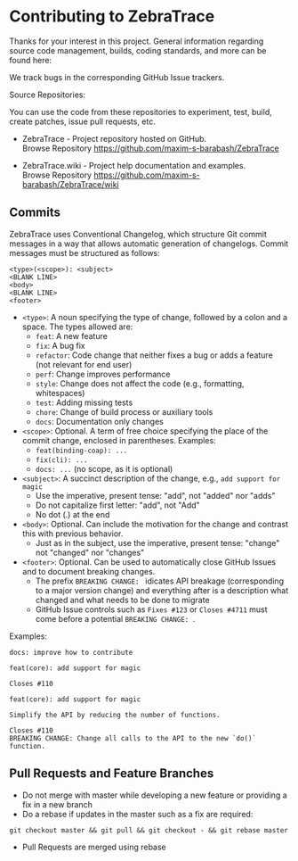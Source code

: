 # Contributing to ZebraTrace

Thanks for your interest in this project. General information regarding source code management, builds, coding standards, and more can be found here:

We track bugs in the corresponding GitHub Issue trackers.

Source Repositories:

You can use the code from these repositories to experiment, test, build, create patches, issue pull requests, etc.

- ZebraTrace - Project repository hosted on GitHub.  
  Browse Repository https://github.com/maxim-s-barabash/ZebraTrace

- ZebraTrace.wiki - Project help documentation and examples.  
  Browse Repository https://github.com/maxim-s-barabash/ZebraTrace/wiki

## Commits

ZebraTrace uses Conventional Changelog, which structure Git commit messages in a way that allows automatic generation of changelogs.
Commit messages must be structured as follows:

```
<type>(<scope>): <subject>
<BLANK LINE>
<body>
<BLANK LINE>
<footer>
```

- `<type>`: A noun specifying the type of change, followed by a colon and a space. The types allowed are:
  - `feat`: A new feature
  - `fix`: A bug fix
  - `refactor`: Code change that neither fixes a bug or adds a feature (not relevant for end user)
  - `perf`: Change improves performance
  - `style`: Change does not affect the code (e.g., formatting, whitespaces)
  - `test`: Adding missing tests
  - `chore`: Change of build process or auxiliary tools
  - `docs`: Documentation only changes
- `<scope>`: Optional. A term of free choice specifying the place of the commit change, enclosed in parentheses. Examples:
  - `feat(binding-coap): ...`
  - `fix(cli): ...`
  - `docs: ...` (no scope, as it is optional)
- `<subject>`: A succinct description of the change, e.g., `add support for magic`
  - Use the imperative, present tense: "add", not "added" nor "adds"
  - Do not capitalize first letter: "add", not "Add"
  - No dot (.) at the end
- `<body>`: Optional. Can include the motivation for the change and contrast this with previous behavior.
  - Just as in the subject, use the imperative, present tense: "change" not "changed" nor "changes"
- `<footer>`: Optional. Can be used to automatically close GitHub Issues and to document breaking changes.
  - The prefix `BREAKING CHANGE: ` idicates API breakage (corresponding to a major version change) and everything after is a description what changed and what needs to be done to migrate
  - GitHub Issue controls such as `Fixes #123` or `Closes #4711` must come before a potential `BREAKING CHANGE: `.

Examples:

```
docs: improve how to contribute
```

```
feat(core): add support for magic

Closes #110
```

```
feat(core): add support for magic

Simplify the API by reducing the number of functions.

Closes #110
BREAKING CHANGE: Change all calls to the API to the new `do()` function.
```

## Pull Requests and Feature Branches

- Do not merge with master while developing a new feature or providing a fix in a new branch
- Do a rebase if updates in the master such as a fix are required:

```
git checkout master && git pull && git checkout - && git rebase master
```

- Pull Requests are merged using rebase
